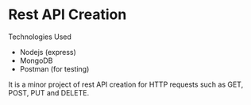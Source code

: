 # Rest API Creation

Technologies Used
* Nodejs (express)
* MongoDB
* Postman (for testing)

It is a minor project of rest API creation for HTTP requests such as GET, POST, PUT and DELETE.
